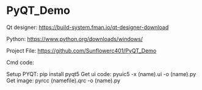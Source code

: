 # PyQT_Demo
Qt designer: https://build-system.fman.io/qt-designer-download

Python: https://www.python.org/downloads/windows/

Project File:
https://github.com/Sunflowerc401/PyQT_Demo

Cmd code:

Setup PYQT: pip install pyqt5
Get ui code: pyuic5 -x (name).ui -o (name).py
Get image: pyrcc (namefile).qrc -o (name).py
